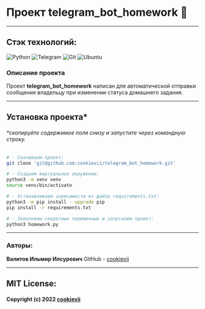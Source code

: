 # Проект telegram_bot_homework :iphone:

----------

## Стэк технологий:

![Python](https://img.shields.io/badge/python-3670A0?style=for-the-badge&logo=python&logoColor=ffdd54)
![Telegram](https://img.shields.io/badge/Telegram-2CA5E0?style=for-the-badge&logo=telegram&logoColor=white)
![Git](https://img.shields.io/badge/git-%23F05033.svg?style=for-the-badge&logo=git&logoColor=white)
![Ubuntu](https://img.shields.io/badge/Ubuntu-E95420?style=for-the-badge&logo=ubuntu&logoColor=white)

### Описание проекта

Проект **telegram_bot_homework** написан для автоматической отправки сообщения
владельцу при изменении статуса домашнего задания.

----------

## Установка проекта*

###### *скопируйте содержимое поля снизу и запустите через командную строку.

```bash
# - Скачиваем проект:
git clone 'git@github.com:cookievii/telegram_bot_homework.git'

# - Создаем виртуальное окружение:
python3 -m venv venv
source venv/bin/activate

# - Устанавливаем зависимости из файла requirements.txt:
python3 -m pip install --upgrade pip
pip install -r requirements.txt

# - Заполняем секретные переменные и запускаем проект:
python3 homework.py
```

----------

### Авторы:

**Валитов Ильмир Илсурович**
GitHub - [cookievii](https://github.com/cookievii)


----------

## MIT License:

#### Copyright (c) 2022 [cookievii](https://github.com/cookievii)
